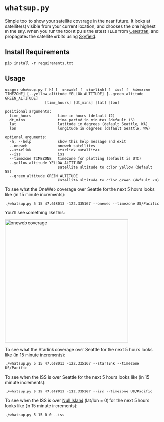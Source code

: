 # `whatsup.py`

Simple tool to show your satellite coverage in the near future. It looks at satellite(s) visible from your current location, and chooses the one highest in the sky. When you run the tool it pulls the latest TLEs from [Celestrak](https://celestrak.org/), and propagates the satellite orbits using [Skyfield](https://rhodesmill.org/skyfield/).

## Install Requirements

```
pip install -r requirements.txt
```

## Usage

```
usage: whatsup.py [-h] [--oneweb] [--starlink] [--iss] [--timezone TIMEZONE] [--yellow_altitude YELLOW_ALTITUDE] [--green_altitude GREEN_ALTITUDE]
                  [time_hours] [dt_mins] [lat] [lon]

positional arguments:
  time_hours            time in hours (default 12)
  dt_mins               time period in minutes (default 15)
  lat                   latitude in degrees (default Seattle, WA)
  lon                   longitude in degrees (default Seattle, WA)

optional arguments:
  -h, --help            show this help message and exit
  --oneweb              oneweb satellites
  --starlink            starlink satellites
  --iss                 iss
  --timezone TIMEZONE   timezone for plotting (default is UTC)
  --yellow_altitude YELLOW_ALTITUDE
                        satellite altitude to color yellow (default 55)
  --green_altitude GREEN_ALTITUDE
                        satellite altitude to color green (default 70)
```

To see what the OneWeb coverage over Seattle for the next 5 hours looks like (in 15 minute increments):

```
./whatsup.py 5 15 47.608013 -122.335167 --oneweb --timezone US/Pacific
```

You'll see something like this:

<img src="https://github.com/friedman101/whatsup/blob/main/pics/oneweb.png?raw=true" alt="oneweb coverage" width="400"/>


To see what the Starlink coverage over Seattle for the next 5 hours looks like (in 15 minute increments):

```
./whatsup.py 5 15 47.608013 -122.335167 --starlink --timezone US/Pacific
```

To see when the ISS is over Seattle for the next 5 hours looks like (in 15 minute increments):

```
./whatsup.py 5 15 47.608013 -122.335167 --iss --timezone US/Pacific
```

To see when the ISS is over [Null Island](https://en.wikipedia.org/wiki/Null_Island) (lat/lon = 0) for the next 5 hours looks like (in 15 minute increments):

```
./whatsup.py 5 15 0 0 --iss
```